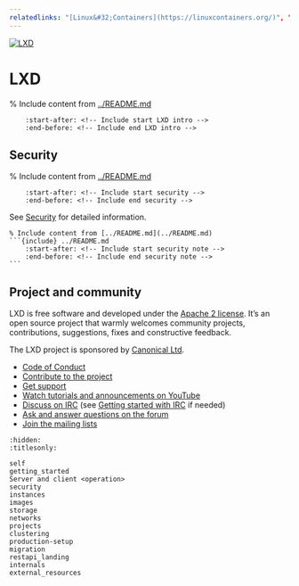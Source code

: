 ```yaml
---
relatedlinks: "[Linux&#32;Containers](https://linuxcontainers.org/)", "[Run&#32;system&#32;containers&#32;with&#32;LXD&#32;|&#32;Ubuntu](https://ubuntu.com/lxd)", "[Open&#32;source&#32;for&#32;beginners:&#32;setting&#32;up&#32;your&#32;dev&#32;environment&#32;with&#32;LXD&#32;|&#32;Ubuntu](https://ubuntu.com/blog/open-source-for-beginners-dev-environment-with-lxd)"
---
```


[![LXD](.sphinx/_static/download/containers.png)](https://linuxcontainers.org/lxd)

# LXD

% Include content from [../README.md](../README.md)
```{include} ../README.md
    :start-after: <!-- Include start LXD intro -->
    :end-before: <!-- Include end LXD intro -->
```

## Security

% Include content from [../README.md](../README.md)
```{include} ../README.md
    :start-after: <!-- Include start security -->
    :end-before: <!-- Include end security -->
```

See [Security](security.md) for detailed information.

````{important}
% Include content from [../README.md](../README.md)
```{include} ../README.md
    :start-after: <!-- Include start security note -->
    :end-before: <!-- Include end security note -->
```
````

## Project and community

LXD is free software and developed under the [Apache 2 license](https://www.apache.org/licenses/LICENSE-2.0).
It’s an open source project that warmly welcomes community projects, contributions, suggestions, fixes and constructive feedback.

The LXD project is sponsored by [Canonical Ltd](https://www.canonical.com).

- [Code of Conduct](https://github.com/lxc/lxd/blob/master/CODE_OF_CONDUCT.md) <!-- wokeignore:rule=master -->
- [Contribute to the project](contributing.md)
- [Get support](support.md)
- [Watch tutorials and announcements on YouTube](https://www.youtube.com/c/LXDvideos)
- [Discuss on IRC](https://web.libera.chat/#lxc) (see [Getting started with IRC](https://discuss.linuxcontainers.org/t/getting-started-with-irc/11920) if needed)
- [Ask and answer questions on the forum](https://discuss.linuxcontainers.org)
- [Join the mailing lists](https://lists.linuxcontainers.org)

```{toctree}
:hidden:
:titlesonly:

self
getting_started
Server and client <operation>
security
instances
images
storage
networks
projects
clustering
production-setup
migration
restapi_landing
internals
external_resources
```

